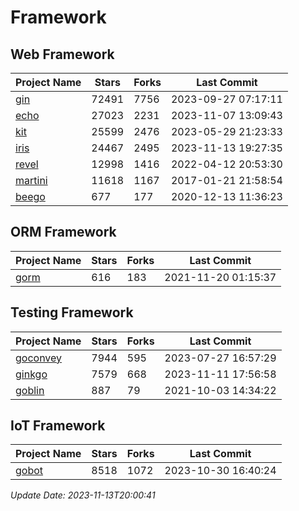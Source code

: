 # Framework

## Web Framework
| Project Name | Stars | Forks | Last Commit |
| ------------ | ----- | ----- | ----------- |
| [gin](https://github.com/gin-gonic/gin) | 72491 | 7756 | 2023-09-27 07:17:11 |
| [echo](https://github.com/labstack/echo) | 27023 | 2231 | 2023-11-07 13:09:43 |
| [kit](https://github.com/go-kit/kit) | 25599 | 2476 | 2023-05-29 21:23:33 |
| [iris](https://github.com/kataras/iris) | 24467 | 2495 | 2023-11-13 19:27:35 |
| [revel](https://github.com/revel/revel) | 12998 | 1416 | 2022-04-12 20:53:30 |
| [martini](https://github.com/go-martini/martini) | 11618 | 1167 | 2017-01-21 21:58:54 |
| [beego](https://github.com/astaxie/beego) | 677 | 177 | 2020-12-13 11:36:23 |

## ORM Framework
| Project Name | Stars | Forks | Last Commit |
| ------------ | ----- | ----- | ----------- |
| [gorm](https://github.com/jinzhu/gorm) | 616 | 183 | 2021-11-20 01:15:37 |

## Testing Framework
| Project Name | Stars | Forks | Last Commit |
| ------------ | ----- | ----- | ----------- |
| [goconvey](https://github.com/smartystreets/goconvey) | 7944 | 595 | 2023-07-27 16:57:29 |
| [ginkgo](https://github.com/onsi/ginkgo) | 7579 | 668 | 2023-11-11 17:56:58 |
| [goblin](https://github.com/franela/goblin) | 887 | 79 | 2021-10-03 14:34:22 |

## IoT Framework
| Project Name | Stars | Forks | Last Commit |
| ------------ | ----- | ----- | ----------- |
| [gobot](https://github.com/hybridgroup/gobot) | 8518 | 1072 | 2023-10-30 16:40:24 |

*Update Date: 2023-11-13T20:00:41*